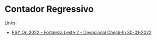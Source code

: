 # Contador Regressivo
Links:

- [FSY On 2022 - Fortaleza Leste 2 - Devocional Check-In 30-01-2022](https://mickhill-qa.github.io/contador-regressivo/fsyon2022-fortaleza-leste-2-devocional-checkin-30-01-2022/)